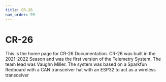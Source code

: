 ```yaml
---
title: CR-26
nav_order: 99
---
```


# CR-26
This is the home page for CR-26 Documentation. CR-26 was built in the 2021-2022 Season and was the first version of the Telemetry System. The team lead was Vaughn Miller. The system was based on a Sparkfun Redboard with a CAN transceiver hat with an ESP32 to act as a wireless transceiver